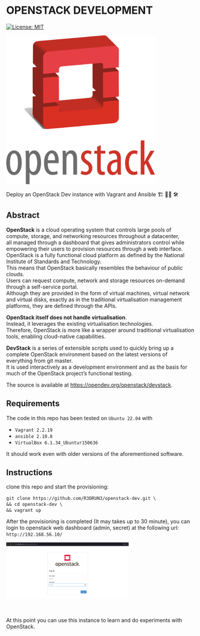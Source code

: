 # OPENSTACK DEVELOPMENT
[![License: MIT](https://img.shields.io/badge/License-MIT-yellow.svg)](https://opensource.org/licenses/MIT)

<p align="left">
  <img width="400" height="400" src="./images/openstack.svg">
</p>

Deploy an OpenStack Dev instance with Vagrant and Ansible 🏗️ 🧑‍🏭 🛠️

## Abstract

**OpenStack** is a cloud operating system that controls large pools of compute, storage, and networking resources throughout a datacenter,
<br>
all managed through a dashboard that gives administrators control while empowering their users to provision resources through a web interface.
<br> 
OpenStack is a fully functional cloud platform as defined by the National Institute of Standards and Technology. 
<br>
This means that OpenStack basically resembles the behaviour of public clouds. 
<br>
Users can request compute, network and storage resources on-demand through a self-service portal. 
<br>
Although they are provided in the form of virtual machines, virtual network and virtual disks, exactly as in the traditional virtualisation management platforms, they are defined through the APIs.

**OpenStack itself does not handle virtualisation**.
<br> 
Instead, it leverages the existing virtualisation technologies. 
<br>
Therefore, OpenStack is more like a wrapper around traditional virtualisation tools, enabling cloud-native capabilities.

**DevStack** is a series of extensible scripts used to quickly bring up a complete OpenStack environment based on the latest versions of everything 
from git master. 
<br>
It is used interactively as a development environment and as the basis for much of the OpenStack project’s functional testing.

The source is available at https://opendev.org/openstack/devstack.

## Requirements
The code in this repo has been tested on `Ubuntu 22.04` with
- `Vagrant 2.2.19`
- `ansible 2.10.8`
- `VirtualBox 6.1.34_Ubuntur150636`

It should work even with older versions of the aforementioned software.

## Instructions
clone this repo and start the provisioning:
```console
git clone https://github.com/R3DRUN3/openstack-dev.git \
&& cd openstack-dev \
&& vagrant up
```

After the provisioning is completed (It may takes up to 30 minute), you can login to openstack web dashboard (admin, secret) at
the following url: 
<br>
`http://192.168.56.10/`


<div style="width: 65%; height: 65%">

  ![](/images/Horizon-Dashboard.png)
  
</div>  
<br/>

At this point you can use this instance to learn and do experiments with OpenStack.
